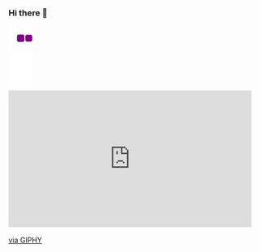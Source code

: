 ### Hi there 👋

<!--
**GizemElvngc/GizemElvngc** is a ✨ _special_ ✨ repository because its `README.md` (this file) appears on your GitHub profile.

Here are some ideas to get you started:

- 🔭 I’m currently working on ...
- 🌱 I’m currently learning ...
- 👯 I’m looking to collaborate on ...
- 🤔 I’m looking for help with ...
- 💬 Ask me about ...
- 📫 How to reach me: ...
- 😄 Pronouns: ...
- ⚡ Fun fact: ...
-->
![snake gif](https://github.com/GizemElvngc/GizemElvngc/blob/output/github-contribution-grid-snake.gif)
<iframe src="https://giphy.com/embed/TNf5oSRelTeI8" width="480" height="270" frameBorder="0" class="giphy-embed" allowFullScreen></iframe><p><a href="https://giphy.com/gifs/TNf5oSRelTeI8">via GIPHY</a></p>
